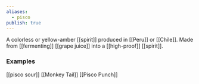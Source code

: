 ```yaml
---
aliases: 
  - pisco
publish: true
---
```

A colorless or yellow-amber [[spirit]] produced in [[Peru]] or [[Chile]]. Made from [[fermenting]] [[grape juice]] into a [[high-proof]] [[spirit]]. 

### Examples
[[pisco sour]]
[[Monkey Tail]]
[[Pisco Punch]]